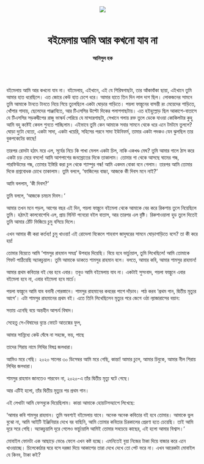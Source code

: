 <div align=center>
<img src=https://images.prothomalo.com/prothomalo-bangla%2F2021-01%2F8683a1d0-b92c-426c-9dfc-e027624425ac%2F_hoq.jpg?rect=0%2C265%2C3736%2C1961&w=1200&ar=40%3A21&auto=format%2Ccompress&ogImage=true&mode=crop&overlay=&overlay_position=bottom&overlay_width_pct=1 />
<br><br>
<h1>বইমেলায় আমি আর কখনো যাব না</h1>
<h4>আনিসুল হক</h4>
<br><br>
</div>

বইমেলায় আমি আর কখনো যাব না। বইমেলায়, এইখানে, এই যে শিরিষগাছটা, তার আঁকাবাঁকা ছায়া, এইখানে তুমি আমার হাত ধরেছিলে। এত জোরে কেউ হাত চেপে ধরে। আমার হাতে তিন দিন লাল দাগ ছিল। লোকজনের সামনে তুমি আমাকে টানতে টানতে নিয়ে গিয়ে তুলেছিলে একটা ঘোড়ার গাড়িতে। পয়লা ফাল্গুনের বাসন্তী রং মেয়েদের শাড়িতে, খোঁপার গাদায়, ছেলেদের পাঞ্জাবিতে, আর টিএসসির উল্টো দিকের পলাশগাছটায়। এত হইহুল্লোড় ছিল আকাশে-বাতাসে যে টিএসসির সড়কদ্বীপের রাজু ভাস্কর্য পেরিয়ে যে মান্দারগাছটা, সেখানে গলায় রক্ত তুলে ডেকে যাওয়া কোকিলটার কুহু আমি বহু কষ্টেই কেবল শুনতে পাচ্ছিলাম। এইভাবে তুমি কেন আমাকে সবার সামনে থেকে ধরে এনে টমটমে তুললে? ঘোড়া দুটো বেতো, একটা সাদা, একটা খয়েরি, সহিসের পরনে সাদা ইউনিফর্ম, তামার একটা পদকও যেন ঝুলছিল তার বুকপকেটের কাছে!

তারপর রোদটা হঠাৎ মরে এল, সূর্যের নিচে কি পাখা মেলল একটা চিল, নাকি একখণ্ড মেঘ? তুমি আমার গালে ঠাস করে একটা চড় মেরে বসলে! আমি আশপাশের জনস্রোতের দিকে তাকালাম। তোমার গা থেকে আসছে ঘামের গন্ধ, পারফিউমের গন্ধ, তোমার ইস্তিরি করা চুল থেকে শ্যাম্পুর গন্ধ! আমি একদম বোকা বনে গেলাম। তারপর আমি তোমার দিকে প্রশ্নবোধক চোখে তাকালাম। তুমি বললে, ‘ফাজিলের বাচ্চা, আজকে কী দিবস মনে নাই?’

আমি বললাম, ‘কী দিবস?’

তুমি বললে, ‘আজকে চমচম দিবস।’

আমার তখন মনে পড়ল, আগের বছর এই দিন, পয়লা ফাল্গুনে বইমেলা থেকে আমাকে বের করে রিকশায় তুলে নিয়েছিলে তুমি। হঠাৎই কালবোশেখি এল, প্রায় মিনিট পনেরো বইল বাতাস, আর তারপর এল বৃষ্টি। রিকশাওয়ালা হুড তুলে দিতেই তুমি আমার ঠোঁট ভিজিয়ে চুমু বসিয়ে দিলে।

এখন আমার কী করা কর্তব্য! চুমু খাওয়া! এই রোদেলা বিকেলে শাহবাগ জাদুঘরের সামনে ঘোড়াগাড়িতে বসে? তা কী করে হয়!

তোমার বিয়েতে আমি ‘শামসুর রাহমান সমগ্র’ উপহার দিয়েছি। বিয়ে হবে ভার্চ্যুয়াল, তুমি লিখেছিলে! আমি তোমাকে গিফট পাঠিয়েছি অ্যাকচুয়াল। তুমি আমাকে ডাকতে শামসুর রাহমান বলে। বলতে, আমার কবি, আমার শামসুর রাহমান!

আমার প্রথম কবিতার বই বের হবে এবার। তবুও আমি বইমেলায় যাব না। একটাই সুসংবাদ, পয়লা ফাল্গুনে এবার বইমেলা হবে না, এবার বইমেলা হবে মার্চে।

পয়লা ফাল্গুনে আমি যাব বনানী গোরস্তানে। শামসুর রাহমানের কবরের পাশে দাঁড়াব। পাঠ করব ‘প্রথম গান, দ্বিতীয় মৃত্যুর আগে’। এটা শামসুর রাহমানের প্রথম বই। এতে তিনি লিখেছিলেন মৃত্যুর পরে জেগে ওঠা ল্যাজারাসের বয়ান:

সত্তায় এনেছি বয়ে অন্তহীন আশ্চর্য বিষাদ।

সেহেতু সে-বিষাদের বৃন্তে ফোটে আতঙ্কের ফুল,

আমার সান্নিধ্যে কেউ ঘেঁষে না সহজে, ভয়, পাছে

তাদের শিরায় নামে লিথির বিষণ্ন জলধারা।

আমিও মরে গেছি। ২০২০ সালের ৩০ ডিসেম্বর আমি মরে গেছি, কান্তা! আমার চুলে, আমার চিবুকে, আমার নীল শিরায় লিথির জলধারা।

শামসুর রাহমান জানতেও পারবেন না, ২০২০-এ তাঁর দ্বিতীয় মৃত্যু ঘটে গেছে।

আর এটিই হলো, তাঁর দ্বিতীয় মৃত্যুর পর প্রথম গান।

এই লেখাটা আমি ফেসবুকে দিয়েছিলাম। কান্তা আমাকে হোয়াটসঅ্যাপে লিখেছে:

‘আমার কবি শামসুর রাহমান। তুমি অবশ্যই বইমেলায় যাবে। অনেক অনেক কবিতার বই হবে তোমার। আমাকে ভুল বুঝো না, আমি আইটি ইঞ্জিনিয়ার দেখে বর বাছিনি, আমি তোমার কবিতার চিরকালের প্রেরণা হতে চেয়েছি। তাই আমি দূরে সরে গেছি। অ্যাকচুয়ালি দূরে গেলেও ভার্চ্যুয়ালি আমিই তোমার সবচেয়ে কাছের, এই হলো আমার বিশ্বাস।’

মোবাইল ফোনটা এক আছাড়ে ভেঙে ফেলে এখন কষ্ট হচ্ছে। এমনিতেই বুয়া নিজের টাকা দিয়ে বাজার করে এনে খাওয়াচ্ছে। চিলেকোঠার ঘরে বসে দরজা দিয়ে আকাশের তারা দেখে দেখে তো পেট ভরে না। এখন আরেকটা মোবাইল যে কিনব, টাকা কই?

